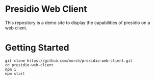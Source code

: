# Presidio Web Client
This repository is a demo site to display the capabilities of presidio on a web client.

# Getting Started

```
git clone https://github.com/morsh/presidio-web-client.git
cd presidio-web-client
npm i
npm start
```